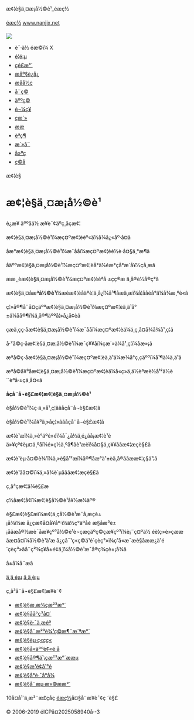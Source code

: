 æ¢¦è§ä¸¤æ¡å½©è¹\_éæç½



[éæç½](http://m.nanjix.net/) www.nanjix.net

![](/kaifamei/picture/more.png)

* è¯·ä½ éæ©ï¼  X
* [é¦é¡µ](http://m.nanjix.net/)
* [çé£æ°´](/kanfengshui/)
* [æåº§è¿å¿](/xingzuoyunshi/)
* [æåå½ç](/wenhuamingli/)
* [å¨ç©](/dongwu/)
* [äººç©](/renwu/)
* [é¬¼ç¥](/guisheng/)
* [çæ´»](/shenhuo/)
* [ææ](/ganqin/)
* [èªç¶](/ziran/)
* [æ´»å¨](/huodong/)
* [å»ºç­](/jianzu/)
* [ç©å](/wuping/)

æ¢¦è§

æ¢¦è§ä¸¤æ¡å½©è¹
==================

è¿æ¥
äººåä½ æ¥è¯¢äºç¸åçæ¢¦

æ¢¦è§ä¸¤æ¡å½©è¹ï¼æç¤ºæ¢¦èèº«ä½å¾å¿«åº·å¤ã

åæ°æ¢¦è§ä¸¤æ¡å½©è¹ï¼æ¯ååï¼æç¤ºæ¢¦èè½è·å¤§ä¸°æ¶ã

åäººæ¢¦è§ä¸¤æ¡å½©è¹ï¼æç¤ºæ¢¦èå°ä¼éæ°çå°æ´å¥½çå¸æã

ææ¸¸èæ¢¦è§ä¸¤æ¡å½©è¹ï¼æç¤ºæ¢¦èèªå·±çç®æ ä¸å®è½å®ç°ã

æ¢¦è§ä¸¤åæª**å½©è¹**ï¼æéæ¢¦èåäºè¦ä¸å¿ï¼å¹¶åæä¸æï¼å¦ååéå°ä¼å¾æ¸ºè«ã

ç¦»å®¶å¨å¤çäººæ¢¦è§ä¸¤æ¡å½©è¹ï¼æç¤ºæ¢¦èä¸ä¹å°±ä¼åå®¶ï¼ä¸å®¶äººå¦»å¿å¢èã

ç­æä¸­çç·å­æ¢¦è§ä¸¤æ¡å½©è¹ï¼æ¯ååï¼æç¤ºæ¢¦èä¼ä¸ç¸å¤å¾å¾å¹¸ç¦ã

å·²å©ç·å­æ¢¦è§ä¸¤æ¡å½©è¹ï¼æ¯ç¥¥åï¼çæ´»ä¼å¹¸ç¦ï¼åæ»¡ã

æªå©ç·å­æ¢¦è§ä¸¤æ¡å½©è¹ï¼æç¤ºæ¢¦èä¸ä¹ä¼æ¾å°ç¸çäººï¼å¹¶ä¼ä¸ä¹ã

æªå©å¥³å­æ¢¦è§ä¸¤æ¡å½©è¹ï¼æç¤ºæ¢¦èä¼å«ç»ä¸ä½èªæè½å¹²ä½è´´èªå·±çä¸å¤«ã

**åçå¨å¬è§£æ¢¦æ¢¦è§ä¸¤æ¡å½©è¹**

è§å½©è¹ï¼ç·ä¸»å¹¸ç¦ããåçå¨å¬è§£æ¢¦ã

è§å½©è¹ï¼å¥³ä¸»åç¦»ããåçå¨å¬è§£æ¢¦ã

æ¢¦è¹æ­ï¼ä¸»è°äºé»éï¼å¯¿å½ä¸é¿ãå¡æ¢¦è¹èä»¥çº¢èµ¤ä¸ºåï¼é»ç½ä¸ºå¶ãè¹æ­èï¼å¤§ä¸ç¥¥ããæ¢¦æçè§£ã

æ¢¦è¹èµ·å¤©è¾¹ï¼ä¸»è§å¹²æï¼å®¶å­æ°ä¹±èä¸å®ããæ­æ¢¦ç§ä¹¦ã

æ¢¦è¹åå¤©ï¼ä¸»å¾è´µå­ããæ¢¦æçè§£ã

ç¸å³çæ¢¦ä¾è§£æ

ç½åæ¢¦å¢ï¼æ¢¦è§å½©è¹å¥½æ¼äº®

è§£æ¢¦è§£æï¼æ¢¦ä¸­çå½©è¹æ¯å¸æçè±¡å¾ï¼æ å¿çæ¢å¤å¥åº·ï¼ä½ç°äºåé æ§åæ³è±¡åãæå®½æè¯åæ¥çº³å½©è¹è¬ç­æçäºç©çæ¥çº³ï¼è¡¨ç¤ºä½ éè¦ç»è»çææãæ­¤å¤ï¼å½©è¹ä¹æ å¿çå¯¹ç«ç©ä¹é´çèç³»ï¼ç¹å«æ¯æè§åææ¿ä¹é´çèç³»ãå¨ç²¾ç¥å±é¢ä¸ï¼å½©è¹æ¯å®ç¾çè±¡å¾ã

å±å¼å¨æâ

[ä¸ä¸é¡µ](/ziran/3774.html)
[ä¸ä¸é¡µ](/ziran/3811.html)

ç¸å³å¨å¬è§£æ¢¦æ¥è¯¢

* [æ¢¦è§æ¸æ¾çæ²³æ°´](/ziran/4573.html)
* [æ¢¦è§å­å°ç³å¤´](/ziran/4550.html)
* [æ¢¦è§è·¯ä¸æéª](/ziran/4297.html)
* [æ¢¦è§å¨æ²³è¾¹ç©æ¶¨æ´ªæ°´](/ziran/4047.html)
* [æ¢¦è§èµ·ç«ç­ç«](/ziran/4575.html)
* [æ¢¦è§å«äººè¢«é·å](/ziran/3832.html)
* [æ¢¦è§å®¶ä¹¡çæ²³æ°´æ­æµ](/ziran/4210.html)
* [æ¢¦è§æ¹é¢å¹³é](/ziran/4447.html)
* [æ¢¦è§å°è·¯å°å¾](/ziran/4453.html)
* [æ¢¦è§å¨æµ·æ»©ææ°´](/ziran/4605.html)

10å¤å¹´ä¸æ³¨æ­£çåç
[éæç½](http://m.nanjix.net/)å¤§å¨æ¥è¯¢ç ´è§£
  
© 2006-2019 éICPå¤2025058940å·-3